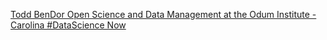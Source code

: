[Todd BenDor   Open Science and Data Management at the Odum Institute - Carolina #DataScience Now](https://qi.tc/qi/118805)